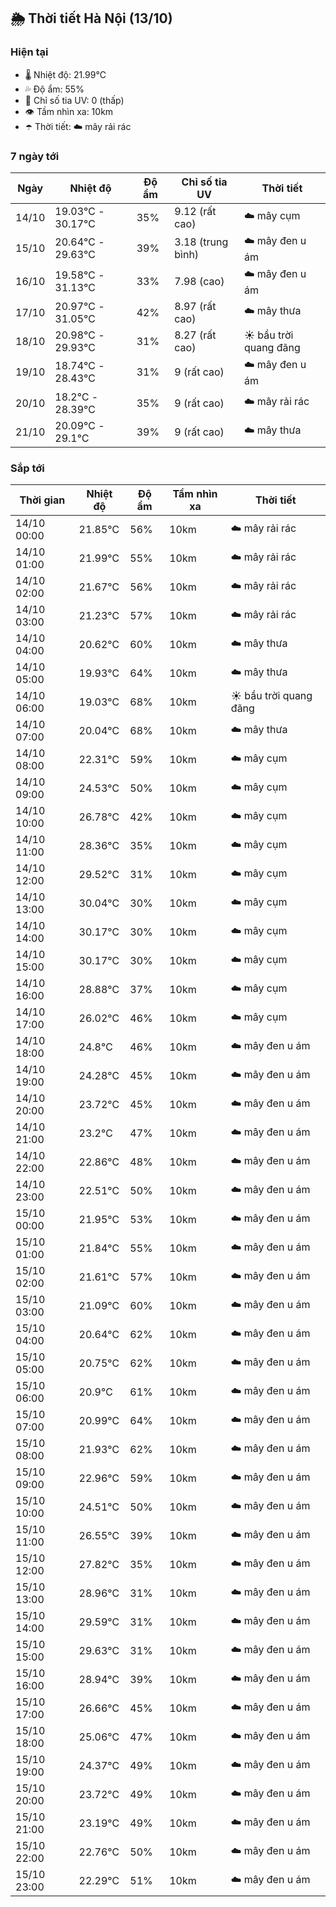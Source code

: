## 🌦️ Thời tiết Hà Nội (13/10)

### Hiện tại

- 🌡️ Nhiệt độ: 21.99℃
- 💦 Độ ẩm: 55%
- 🌟 Chỉ số tia UV: 0 (thấp)
- 👁️ Tầm nhìn xa: 10km
- ☂️ Thời tiết: ☁️ mây rải rác

### 7 ngày tới

| Ngày | Nhiệt độ | Độ ẩm | Chỉ số tia UV | Thời tiết |
| --- | --- | --- | --- | --- |
| 14/10 | 19.03℃ - 30.17℃ | 35% | 9.12 (rất cao) | ☁️ mây cụm |
| 15/10 | 20.64℃ - 29.63℃ | 39% | 3.18 (trung bình) | ☁️ mây đen u ám |
| 16/10 | 19.58℃ - 31.13℃ | 33% | 7.98 (cao) | ☁️ mây đen u ám |
| 17/10 | 20.97℃ - 31.05℃ | 42% | 8.97 (rất cao) | ☁️ mây thưa |
| 18/10 | 20.98℃ - 29.93℃ | 31% | 8.27 (rất cao) | ☀️ bầu trời quang đãng |
| 19/10 | 18.74℃ - 28.43℃ | 31% | 9 (rất cao) | ☁️ mây đen u ám |
| 20/10 | 18.2℃ - 28.39℃ | 35% | 9 (rất cao) | ☁️ mây rải rác |
| 21/10 | 20.09℃ - 29.1℃ | 39% | 9 (rất cao) | ☁️ mây thưa |

### Sắp tới

| Thời gian | Nhiệt độ | Độ ẩm | Tầm nhìn xa | Thời tiết |
| --- | --- | --- | --- | --- |
| 14/10 00:00 | 21.85℃ | 56% | 10km | ☁️ mây rải rác |
| 14/10 01:00 | 21.99℃ | 55% | 10km | ☁️ mây rải rác |
| 14/10 02:00 | 21.67℃ | 56% | 10km | ☁️ mây rải rác |
| 14/10 03:00 | 21.23℃ | 57% | 10km | ☁️ mây rải rác |
| 14/10 04:00 | 20.62℃ | 60% | 10km | ☁️ mây thưa |
| 14/10 05:00 | 19.93℃ | 64% | 10km | ☁️ mây thưa |
| 14/10 06:00 | 19.03℃ | 68% | 10km | ☀️ bầu trời quang đãng |
| 14/10 07:00 | 20.04℃ | 68% | 10km | ☁️ mây thưa |
| 14/10 08:00 | 22.31℃ | 59% | 10km | ☁️ mây cụm |
| 14/10 09:00 | 24.53℃ | 50% | 10km | ☁️ mây cụm |
| 14/10 10:00 | 26.78℃ | 42% | 10km | ☁️ mây cụm |
| 14/10 11:00 | 28.36℃ | 35% | 10km | ☁️ mây cụm |
| 14/10 12:00 | 29.52℃ | 31% | 10km | ☁️ mây cụm |
| 14/10 13:00 | 30.04℃ | 30% | 10km | ☁️ mây cụm |
| 14/10 14:00 | 30.17℃ | 30% | 10km | ☁️ mây cụm |
| 14/10 15:00 | 30.17℃ | 30% | 10km | ☁️ mây cụm |
| 14/10 16:00 | 28.88℃ | 37% | 10km | ☁️ mây cụm |
| 14/10 17:00 | 26.02℃ | 46% | 10km | ☁️ mây cụm |
| 14/10 18:00 | 24.8℃ | 46% | 10km | ☁️ mây đen u ám |
| 14/10 19:00 | 24.28℃ | 45% | 10km | ☁️ mây đen u ám |
| 14/10 20:00 | 23.72℃ | 45% | 10km | ☁️ mây đen u ám |
| 14/10 21:00 | 23.2℃ | 47% | 10km | ☁️ mây đen u ám |
| 14/10 22:00 | 22.86℃ | 48% | 10km | ☁️ mây đen u ám |
| 14/10 23:00 | 22.51℃ | 50% | 10km | ☁️ mây đen u ám |
| 15/10 00:00 | 21.95℃ | 53% | 10km | ☁️ mây đen u ám |
| 15/10 01:00 | 21.84℃ | 55% | 10km | ☁️ mây đen u ám |
| 15/10 02:00 | 21.61℃ | 57% | 10km | ☁️ mây đen u ám |
| 15/10 03:00 | 21.09℃ | 60% | 10km | ☁️ mây đen u ám |
| 15/10 04:00 | 20.64℃ | 62% | 10km | ☁️ mây đen u ám |
| 15/10 05:00 | 20.75℃ | 62% | 10km | ☁️ mây đen u ám |
| 15/10 06:00 | 20.9℃ | 61% | 10km | ☁️ mây đen u ám |
| 15/10 07:00 | 20.99℃ | 64% | 10km | ☁️ mây đen u ám |
| 15/10 08:00 | 21.93℃ | 62% | 10km | ☁️ mây đen u ám |
| 15/10 09:00 | 22.96℃ | 59% | 10km | ☁️ mây đen u ám |
| 15/10 10:00 | 24.51℃ | 50% | 10km | ☁️ mây đen u ám |
| 15/10 11:00 | 26.55℃ | 39% | 10km | ☁️ mây đen u ám |
| 15/10 12:00 | 27.82℃ | 35% | 10km | ☁️ mây đen u ám |
| 15/10 13:00 | 28.96℃ | 31% | 10km | ☁️ mây đen u ám |
| 15/10 14:00 | 29.59℃ | 31% | 10km | ☁️ mây đen u ám |
| 15/10 15:00 | 29.63℃ | 31% | 10km | ☁️ mây đen u ám |
| 15/10 16:00 | 28.94℃ | 39% | 10km | ☁️ mây đen u ám |
| 15/10 17:00 | 26.66℃ | 45% | 10km | ☁️ mây đen u ám |
| 15/10 18:00 | 25.06℃ | 47% | 10km | ☁️ mây đen u ám |
| 15/10 19:00 | 24.37℃ | 49% | 10km | ☁️ mây đen u ám |
| 15/10 20:00 | 23.72℃ | 49% | 10km | ☁️ mây đen u ám |
| 15/10 21:00 | 23.19℃ | 49% | 10km | ☁️ mây đen u ám |
| 15/10 22:00 | 22.76℃ | 50% | 10km | ☁️ mây đen u ám |
| 15/10 23:00 | 22.29℃ | 51% | 10km | ☁️ mây đen u ám |
